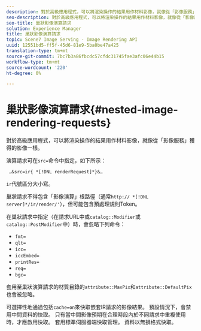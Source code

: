 ```yaml
---
description: 對於高級應用程式，可以將渲染操作的結果用作材料影像，就像從「影像服務」獲得的影像一樣。
seo-description: 對於高級應用程式，可以將渲染操作的結果用作材料影像，就像從「影像服務」獲得的影像一樣。
seo-title: 巢狀影像演算請求
solution: Experience Manager
title: 巢狀影像演算請求
topic: Scene7 Image Serving - Image Rendering API
uuid: 12551bd5-ff5f-45d6-81e9-5ba0be47a425
translation-type: tm+mt
source-git-commit: 7bc7b3a86fbcdc57cfdc31745fae3afc06e44b15
workflow-type: tm+mt
source-wordcount: '220'
ht-degree: 0%

---
```



# 巢狀影像演算請求{#nested-image-rendering-requests}

對於高級應用程式，可以將渲染操作的結果用作材料影像，就像從「影像服務」獲得的影像一樣。

演算請求可在`src=`命令中指定，如下所示：

` …&src=ir{ *[!DNL renderRequest]*}&…`

`ir`代號區分大小寫。

巢狀請求不得包含「影像演算」根路徑（通常`http:// *[!DNL server]*/ir/render/'`），但可能包含預處理規則Token。

在巢狀請求中指定（在請求URL中或`catalog::Modifier`或`catalog::PostModifier`中）時，會忽略下列命令：

* `fmt=`
* `qlt=`
* `icc=`
* `iccEmbed=`
* `printRes=`
* `req=`
* `bgc=`

套用至巢狀演算請求的材質目錄的`attribute::MaxPix`和`attribute::DefaultPix`也會被忽略。

可選擇性地通過包括`cache=on`來快取嵌套IR請求的影像結果。 預設情況下，會禁用中間資料的快取。 只有當中間影像預期在合理時段內於不同請求中重複使用時，才應啟用快取。 套用標準伺服器端快取管理。 資料以無損格式快取。
